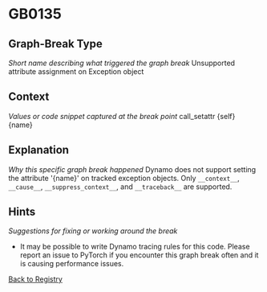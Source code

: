 # GB0135

## Graph-Break Type
*Short name describing what triggered the graph break*
Unsupported attribute assignment on Exception object

## Context
*Values or code snippet captured at the break point*
call_setattr {self} {name}

## Explanation
*Why this specific graph break happened*
Dynamo does not support setting the attribute '{name}' on tracked exception objects. Only `__context__`, `__cause__`, `__suppress_context__`, and `__traceback__` are supported.

## Hints
*Suggestions for fixing or working around the break*
- It may be possible to write Dynamo tracing rules for this code. Please report an issue to PyTorch if you encounter this graph break often and it is causing performance issues.



[Back to Registry](../index.md)
